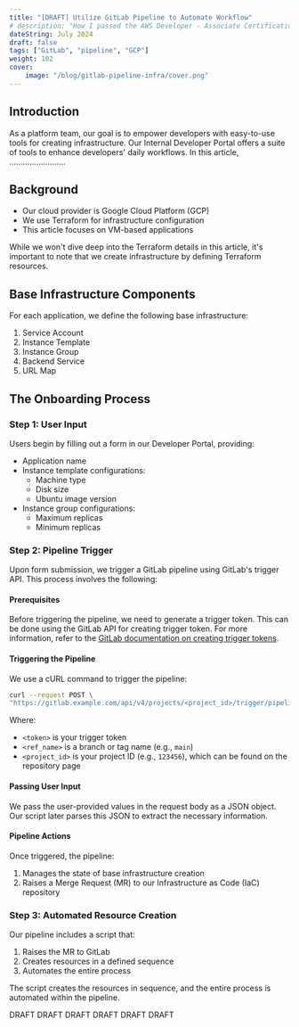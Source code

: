 ```yaml
---
title: "[DRAFT] Utilize GitLab Pipeline to Automate Workflow"
# description: "How I passed the AWS Developer - Associate Certification Exam (DVA-C02)"
dateString: July 2024
draft: false
tags: ["GitLab", "pipeline", "GCP"]
weight: 102
cover:
    image: "/blog/gitlab-pipeline-infra/cover.png"
---
```


## Introduction

As a platform team, our goal is to empower developers with easy-to-use tools for creating infrastructure. Our Internal Developer Portal offers a suite of tools to enhance developers' daily workflows. In this article, .........................

## Background

- Our cloud provider is Google Cloud Platform (GCP)
- We use Terraform for infrastructure configuration
- This article focuses on VM-based applications

While we won't dive deep into the Terraform details in this article, it's important to note that we create infrastructure by defining Terraform resources.

## Base Infrastructure Components

For each application, we define the following base infrastructure:

1. Service Account
2. Instance Template
3. Instance Group
4. Backend Service
5. URL Map

## The Onboarding Process

### Step 1: User Input

Users begin by filling out a form in our Developer Portal, providing:

- Application name
- Instance template configurations:
  - Machine type
  - Disk size
  - Ubuntu image version
- Instance group configurations:
  - Maximum replicas
  - Minimum replicas

### Step 2: Pipeline Trigger

Upon form submission, we trigger a GitLab pipeline using GitLab's trigger API. This process involves the following:

#### Prerequisites

Before triggering the pipeline, we need to generate a trigger token. This can be done using the GitLab API for creating trigger token. For more information, refer to the [GitLab documentation on creating trigger tokens](https://docs.gitlab.com/ee/api/pipeline_triggers.html#create-a-trigger-token).

#### Triggering the Pipeline

We use a cURL command to trigger the pipeline:

```bash
curl --request POST \
"https://gitlab.example.com/api/v4/projects/<project_id>/trigger/pipeline?token=<token>&ref=<ref_name>"
```

Where:
- `<token>` is your trigger token
- `<ref_name>` is a branch or tag name (e.g., `main`)
- `<project_id>` is your project ID (e.g., `123456`), which can be found on the repository page

#### Passing User Input

We pass the user-provided values in the request body as a JSON object. Our script later parses this JSON to extract the necessary information.

#### Pipeline Actions

Once triggered, the pipeline:
1. Manages the state of base infrastructure creation
2. Raises a Merge Request (MR) to our Infrastructure as Code (IaC) repository

### Step 3: Automated Resource Creation

Our pipeline includes a script that:

1. Raises the MR to GitLab
2. Creates resources in a defined sequence
3. Automates the entire process

The script creates the resources in sequence, and the entire process is automated within the pipeline.

DRAFT
DRAFT
DRAFT
DRAFT
DRAFT
DRAFT
